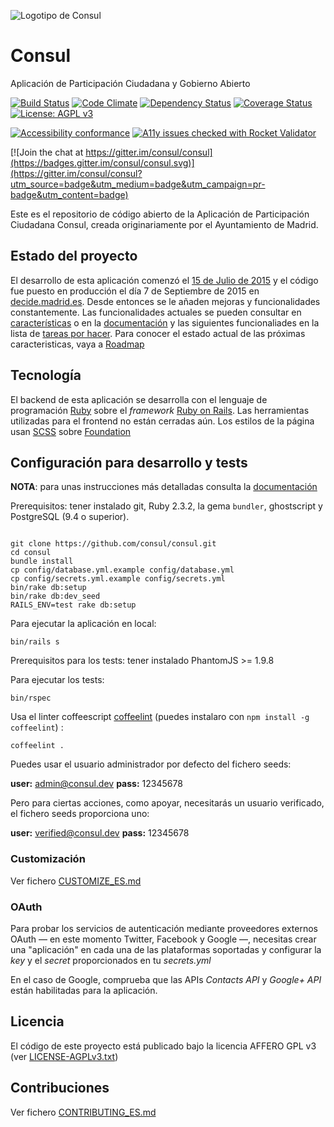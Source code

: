 ![Logotipo de Consul](https://raw.githubusercontent.com/consul/consul/master/public/consul_logo.png)

# Consul

Aplicación de Participación Ciudadana y Gobierno Abierto

[![Build Status](https://travis-ci.org/consul/consul.svg?branch=master)](https://travis-ci.org/consul/consul)
[![Code Climate](https://codeclimate.com/github/consul/consul/badges/gpa.svg)](https://codeclimate.com/github/consul/consul)
[![Dependency Status](https://gemnasium.com/consul/consul.svg)](https://gemnasium.com/consul/consul)
[![Coverage Status](https://coveralls.io/repos/github/consul/consul/badge.svg?branch=master)](https://coveralls.io/github/consul/consul?branch=master)
[![License: AGPL v3](https://img.shields.io/badge/License-AGPL%20v3-blue.svg)](http://www.gnu.org/licenses/agpl-3.0)

[![Accessibility conformance](https://img.shields.io/badge/accessibility-WAI:AA-green.svg)](https://www.w3.org/WAI/eval/Overview)
[![A11y issues checked with Rocket Validator](https://rocketvalidator.com/badges/checked_with_rocket_validator.svg?url=https://rocketvalidator.com)](https://rocketvalidator.com/opensource)

[![Join the chat at https://gitter.im/consul/consul](https://badges.gitter.im/consul/consul.svg)](https://gitter.im/consul/consul?utm_source=badge&utm_medium=badge&utm_campaign=pr-badge&utm_content=badge)


Este es el repositorio de código abierto de la Aplicación de Participación Ciudadana Consul, creada originariamente por el Ayuntamiento de Madrid.

## Estado del proyecto

El desarrollo de esta aplicación comenzó el [15 de Julio de 2015](https://github.com/consul/consul/commit/8db36308379accd44b5de4f680a54c41a0cc6fc6) y el código fue puesto en producción el día 7 de Septiembre de 2015 en [decide.madrid.es](https://decide.madrid.es). Desde entonces se le añaden mejoras y funcionalidades constantemente. Las funcionalidades actuales se pueden consultar en [características](http://www.decide.es/es/) o en la [documentación](https://github.com/consul/consul/tree/master/doc) y las siguientes funcionaliades en la lista de [tareas por hacer](https://github.com/consul/consul/issues). Para conocer el estado actual de las próximas caracteristicas, vaya a [Roadmap](https://github.com/consul/consul/projects/6)

## Tecnología

El backend de esta aplicación se desarrolla con el lenguaje de programación [Ruby](https://www.ruby-lang.org/) sobre el *framework* [Ruby on Rails](http://rubyonrails.org/).
Las herramientas utilizadas para el frontend no están cerradas aún. Los estilos de la página usan [SCSS](http://sass-lang.com/) sobre [Foundation](http://foundation.zurb.com/)

## Configuración para desarrollo y tests

**NOTA**: para unas instrucciones más detalladas consulta la [documentación](https://github.com/consul/consul/tree/master/doc/es/dev_test_setup.md)

Prerequisitos: tener instalado git, Ruby 2.3.2, la gema `bundler`, ghostscript y PostgreSQL (9.4 o superior).

```

git clone https://github.com/consul/consul.git
cd consul
bundle install
cp config/database.yml.example config/database.yml
cp config/secrets.yml.example config/secrets.yml
bin/rake db:setup
bin/rake db:dev_seed
RAILS_ENV=test rake db:setup
```

Para ejecutar la aplicación en local:
```
bin/rails s
```

Prerequisitos para los tests: tener instalado PhantomJS >= 1.9.8

Para ejecutar los tests:

```
bin/rspec
```

Usa el linter coffeescript [coffeelint](http://www.coffeelint.org/) (puedes instalaro con `npm install -g coffeelint`) :

```
coffeelint .
```

Puedes usar el usuario administrador por defecto del fichero seeds:

 **user:** admin@consul.dev
 **pass:** 12345678

Pero para ciertas acciones, como apoyar, necesitarás un usuario verificado, el fichero seeds proporciona uno:

 **user:** verified@consul.dev
 **pass:** 12345678

### Customización

Ver fichero [CUSTOMIZE_ES.md](CUSTOMIZE_ES.md)

### OAuth

Para probar los servicios de autenticación mediante proveedores externos OAuth — en este momento Twitter, Facebook y Google —, necesitas crear una "aplicación" en cada una de las plataformas soportadas y configurar la *key* y el *secret* proporcionados en tu *secrets.yml*

En el caso de Google, comprueba que las APIs *Contacts API* y *Google+ API* están habilitadas para la aplicación.

## Licencia

El código de este proyecto está publicado bajo la licencia AFFERO GPL v3 (ver [LICENSE-AGPLv3.txt](LICENSE-AGPLv3.txt))

## Contribuciones

Ver fichero [CONTRIBUTING_ES.md](CONTRIBUTING_ES.md)
